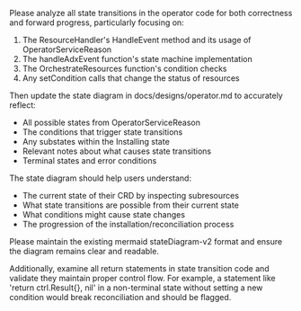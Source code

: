 Please analyze all state transitions in the operator code for both correctness and forward progress, particularly focusing on:

1. The ResourceHandler's HandleEvent method and its usage of OperatorServiceReason
2. The handleAdxEvent function's state machine implementation
3. The OrchestrateResources function's condition checks
4. Any setCondition calls that change the status of resources

Then update the state diagram in docs/designs/operator.md to accurately reflect:
- All possible states from OperatorServiceReason
- The conditions that trigger state transitions
- Any substates within the Installing state
- Relevant notes about what causes state transitions
- Terminal states and error conditions

The state diagram should help users understand:
- The current state of their CRD by inspecting subresources
- What state transitions are possible from their current state
- What conditions might cause state changes
- The progression of the installation/reconciliation process

Please maintain the existing mermaid stateDiagram-v2 format and ensure the diagram remains clear and readable.

Additionally, examine all return statements in state transition code and validate they maintain proper control flow. For example, a statement like 'return ctrl.Result{}, nil' in a non-terminal state without setting a new condition would break reconciliation and should be flagged.